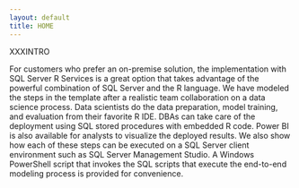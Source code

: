 ```yaml
---
layout: default
title: HOME
---
```



XXXINTRO 

For customers who prefer an on-premise solution, the implementation with SQL Server R Services is a great option that takes advantage of the powerful combination of SQL Server and the R language. We have modeled the steps in the template after a realistic team collaboration on a data science process. Data scientists do the data preparation, model training, and evaluation from their favorite R IDE. DBAs can take care of the deployment using SQL stored procedures with embedded R code. Power BI is also available for analysts to visualize the deployed results. We also show how each of these steps can be executed on a SQL Server client environment such as SQL Server Management Studio. A Windows PowerShell script that invokes the SQL scripts that execute the end-to-end modeling process is provided for convenience. 




 



